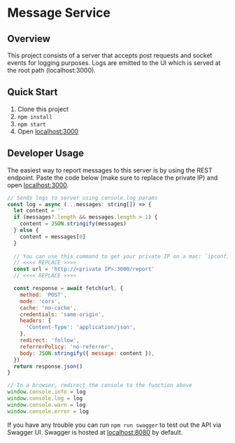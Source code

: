 # Message Service

## Overview
This project consists of a server that accepts post requests and socket events for logging purposes. Logs are emitted to the UI which is served at the root path (localhost:3000).

## Quick Start
1. Clone this project
2. `npm install`
3. `npm start`
4. Open [localhost:3000](http://localhost:3000)

## Developer Usage
The easiest way to report messages to this server is by using the REST endpoint. Paste the code below (make sure to replace the private IP) and open [localhost:3000](http://localhost:3000).

```javascript
// Sends logs to server using console.log params
const log = async (...messages: string[]) => {
  let content = ''
  if (messages?.length && messages.length > 1) {
    content = JSON.stringify(messages)
  } else {
    content = messages[0]
  }
  
  // You can use this command to get your private IP on a mac: `ipconfig getifaddr en0`
  // <<<< REPLACE >>>>
  const url = 'http://<private IP>:3000/report'
  // <<<< REPLACE >>>>

  const response = await fetch(url, {
    method: 'POST',
    mode: 'cors',
    cache: 'no-cache',
    credentials: 'same-origin',
    headers: {
      'Content-Type': 'application/json',
    },
    redirect: 'follow',
    referrerPolicy: 'no-referrer',
    body: JSON.stringify({ message: content }),
  })
  return response.json()
}

// In a browser, redirect the console to the function above
window.console.info = log
window.console.log = log
window.console.warn = log
window.console.error = log
```

If you have any trouble you can run `npm run swagger` to test out the API via Swagger UI. Swagger is hosted at [localhost:8080](http://localhost:8080) by default.